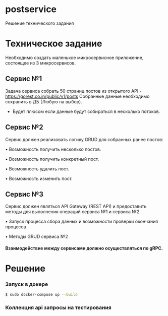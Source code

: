# postservice
Решение технического задания
# Техническое задание
Необходимо создать маленькое микросервисное приложение, состоящее из 3 микросервисов.
## Сервис №1
Задача сервиса собрать 50 страниц постов из открытого API - https://gorest.co.in/public/v1/posts
Собранные данные необходимо сохранить в ДБ (Любую на выбор).
* Будет плюсом если данные будут собираться в несколько потоков.
## Сервис №2
Сервис должен реализовать логику GRUD для собранных ранее постов:

• Возможность получить несколько постов.

• Возможность получить конкретный пост.

• Возможность удалить пост.

• Возможность изменить пост.
## Сервис №3
Сервис должен являться API Gateway (REST API) и предоставить методы для выполнения операций сервиса №1 и сервиса №2.

• Запуск процесса сбора данных и возможности проверки окончания процесса

• Методы GRUD сервиса №2

#### Взаимодействие между сервисами должно осуществляться по gRPC.

# Решение
### Запуск в докере
```bash
$ sudo docker-compose up --build
```
### Коллекция api запросы на тестирования
